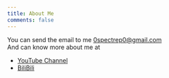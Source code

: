 ```yaml
---
title: About Me
comments: false
---
```


You can send the email to me <0spectrep0@gmail.com>  
And can know more about me at
- [YouTube Channel](https://www.youtube.com/@spectre-pro)
- [BiliBili](https://b23.tv/teXIVBB)